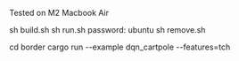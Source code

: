 Tested on M2 Macbook Air

sh build.sh
sh run.sh
password: ubuntu
sh remove.sh

cd border
cargo run --example dqn_cartpole --features=tch

